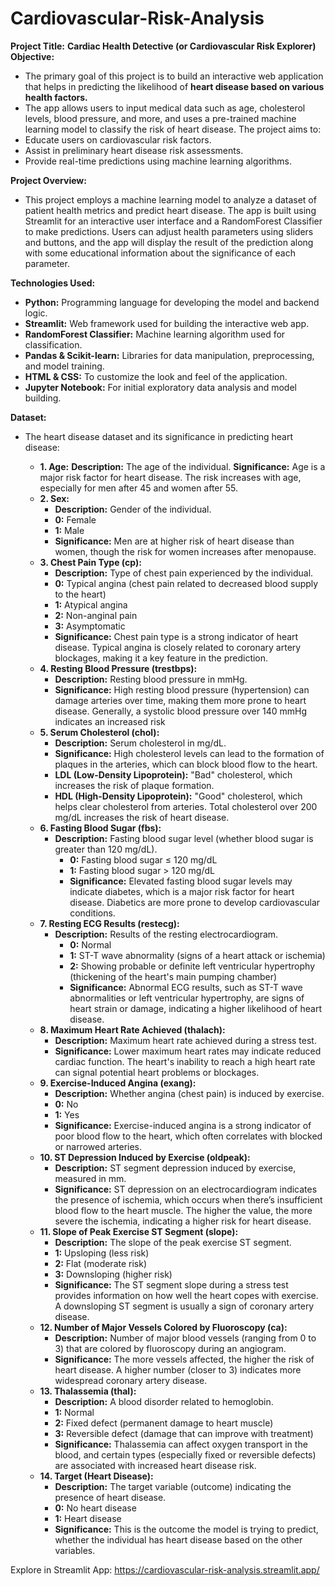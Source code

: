 # Cardiovascular-Risk-Analysis
**Project Title:**
**Cardiac Health Detective (or Cardiovascular Risk Explorer)**
**Objective:**
- The primary goal of this project is to build an interactive web application that helps in predicting the likelihood of **heart disease based on various health factors.**
 - The app allows users to input medical data such as age, cholesterol levels, blood pressure, and more, and uses a pre-trained machine learning model to classify 
  the risk of heart disease. The project aims to:
 - Educate users on cardiovascular risk factors.
 - Assist in preliminary heart disease risk assessments.
 - Provide real-time predictions using machine learning algorithms.

**Project Overview:**
  - This project employs a machine learning model to analyze a dataset of patient health metrics and predict heart disease. The app is built using Streamlit for an 
  interactive user interface and a RandomForest Classifier to make predictions. Users can adjust health parameters using sliders and buttons, and the app will 
  display the result of the prediction along with some educational information about the significance of each parameter.

**Technologies Used:**
  - **Python:** Programming language for developing the model and backend logic.
  - **Streamlit:** Web framework used for building the interactive web app.
  - **RandomForest Classifier:** Machine learning algorithm used for classification.
  - **Pandas & Scikit-learn:** Libraries for data manipulation, preprocessing, and model training.
  - **HTML & CSS:** To customize the look and feel of the application.
  - **Jupyter Notebook:** For initial exploratory data analysis and model building.

**Dataset:**
- The heart disease dataset and its significance in predicting heart disease:

  - **1. Age:**
    **Description:** The age of the individual.
    **Significance:** Age is a major risk factor for heart disease. The risk increases with age, especially for men after 45 and women after 55.
  - **2. Sex:**
     - **Description:** Gender of the individual.
     - **0:** Female
     - **1:** Male
     - **Significance:** Men are at higher risk of heart disease than women, though the risk for women increases after menopause.
  - **3. Chest Pain Type (cp):**
      - **Description:** Type of chest pain experienced by the individual.
      - **0:** Typical angina (chest pain related to decreased blood supply to the heart)
      - **1:** Atypical angina
      - **2:** Non-anginal pain
      - **3:** Asymptomatic
      - **Significance:** Chest pain type is a strong indicator of heart disease. Typical angina is closely related to coronary artery blockages, making it a key 
     feature in the prediction.
  - **4. Resting Blood Pressure (trestbps):**
      - **Description:** Resting blood pressure in mmHg.
      - **Significance:** High resting blood pressure (hypertension) can damage arteries over time, making them more prone to heart disease. Generally, a systolic 
           blood pressure over 140 mmHg indicates an increased risk
  - **5. Serum Cholesterol (chol):**
      - **Description:** Serum cholesterol in mg/dL.
      - **Significance:** High cholesterol levels can lead to the formation of plaques in the arteries, which can block blood flow to the heart.
      - **LDL (Low-Density Lipoprotein):** "Bad" cholesterol, which increases the risk of plaque formation.
      - **HDL (High-Density Lipoprotein):** "Good" cholesterol, which helps clear cholesterol from arteries. Total cholesterol over 200 mg/dL increases the 
                  risk of heart disease.
  - **6. Fasting Blood Sugar (fbs):**
      - **Description:** Fasting blood sugar level (whether blood sugar is greater than 120 mg/dL).
        - **0:** Fasting blood sugar ≤ 120 mg/dL
        - **1:** Fasting blood sugar > 120 mg/dL
        - **Significance:** Elevated fasting blood sugar levels may indicate diabetes, which is a major risk factor for heart disease. Diabetics are more 
                               prone to develop cardiovascular conditions.
  - **7. Resting ECG Results (restecg):**
    - **Description:** Results of the resting electrocardiogram.
       - **0:** Normal
       - **1:** ST-T wave abnormality (signs of a heart attack or ischemia)
       - **2:** Showing probable or definite left ventricular hypertrophy (thickening of the heart's main pumping chamber)
       - **Significance:** Abnormal ECG results, such as ST-T wave abnormalities or left ventricular hypertrophy, are signs of heart strain or damage, indicating a 
           higher likelihood of heart disease.
  - **8. Maximum Heart Rate Achieved (thalach):**
      - **Description:** Maximum heart rate achieved during a stress test.
      - **Significance:** Lower maximum heart rates may indicate reduced cardiac function. The heart's inability to reach a high heart rate can signal potential 
         heart problems or blockages.
  - **9. Exercise-Induced Angina (exang):**
      - **Description:** Whether angina (chest pain) is induced by exercise.
      - **0:** No
      - **1:** Yes
      - **Significance:** Exercise-induced angina is a strong indicator of poor blood flow to the heart, which often correlates with blocked or narrowed arteries.
  - **10. ST Depression Induced by Exercise (oldpeak):**
      - **Description:** ST segment depression induced by exercise, measured in mm.
      - **Significance:** ST depression on an electrocardiogram indicates the presence of ischemia, which occurs when there’s insufficient blood flow to the heart 
            muscle. The higher the value, the more severe the ischemia, indicating a higher risk for heart disease.
  - **11. Slope of Peak Exercise ST Segment (slope):**
    - **Description:** The slope of the peak exercise ST segment.
    - **1:** Upsloping (less risk)
    - **2:** Flat (moderate risk)
    - **3:** Downsloping (higher risk)
    - **Significance:** The ST segment slope during a stress test provides information on how well the heart copes with exercise. A downsloping ST segment is 
          usually a sign of coronary artery disease.
  - **12. Number of Major Vessels Colored by Fluoroscopy (ca):**
     - **Description:** Number of major blood vessels (ranging from 0 to 3) that are colored by fluoroscopy during an angiogram.
     - **Significance:** The more vessels affected, the higher the risk of heart disease. A higher number (closer to 3) indicates more widespread coronary artery 
      disease.
  - **13. Thalassemia (thal):**
     - **Description:** A blood disorder related to hemoglobin.
     - **1:** Normal
     - **2:** Fixed defect (permanent damage to heart muscle)
     - **3:** Reversible defect (damage that can improve with treatment)
     - **Significance:** Thalassemia can affect oxygen transport in the blood, and certain types (especially fixed or reversible defects) are associated with 
        increased heart disease risk.
  - **14. Target (Heart Disease):**
     - **Description:** The target variable (outcome) indicating the presence of heart disease.
     - **0:** No heart disease
     - **1:** Heart disease
     - **Significance:** This is the outcome the model is trying to predict, whether the individual has heart disease based on the other variables.



























Explore in Streamlit App: https://cardiovascular-risk-analysis.streamlit.app/
